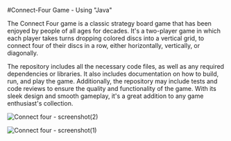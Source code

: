 #Connect-Four Game - Using "Java"

The Connect Four game is a classic strategy board game that has been enjoyed by people of all ages for decades. It's a two-player game in which each player takes turns dropping colored discs into a vertical grid, to connect four of their discs in a row, either horizontally, vertically, or diagonally.

The repository includes all the necessary code files, as well as any required dependencies or libraries. It also includes documentation on how to build, run, and play the game. Additionally, the repository may include tests and code reviews to ensure the quality and functionality of the game. With its sleek design and smooth gameplay, it's a great addition to any game enthusiast's collection.

![Connect four - screenshot(2)](https://github.com/samara6855/Connect-Four-Game/assets/101248119/7c8ba204-a358-47ba-923b-2fc69feb7f31)

![Connect four - screenshot(1)](https://github.com/samara6855/Connect-Four-Game/assets/101248119/e08f5fa7-b385-442f-a02c-e9300a49e6ee)
